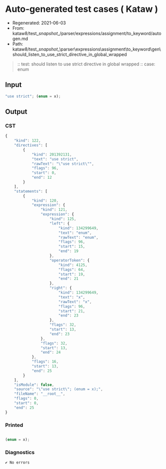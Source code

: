 # Auto-generated test cases ( Kataw )
- Regenerated: 2021-06-03
- From: kataw8/test\__snapshot__/parser/expressions/assignment/to_keyword/autogen.md
- Path: kataw8/test\__snapshot__\parser\expressions\assignment\to_keyword\gen\should_listen_to_use_strict_directive_in_global_wrapped
> :: test: should listen to use strict directive in global wrapped
> :: case: enum
## Input

`````js
"use strict"; (enum = x);
`````
## Output

### CST

```javascript
{
    "kind": 122,
    "directives": [
        {
            "kind": 201392131,
            "text": "use strict",
            "rawText": "\"use strict\"",
            "flags": 96,
            "start": 0,
            "end": 12
        }
    ],
    "statements": [
        {
            "kind": 120,
            "expression": {
                "kind": 121,
                "expression": {
                    "kind": 125,
                    "left": {
                        "kind": 134299649,
                        "text": "enum",
                        "rawText": "enum",
                        "flags": 96,
                        "start": 15,
                        "end": 19
                    },
                    "operatorToken": {
                        "kind": 4125,
                        "flags": 64,
                        "start": 19,
                        "end": 21
                    },
                    "right": {
                        "kind": 134299649,
                        "text": "x",
                        "rawText": "x",
                        "flags": 96,
                        "start": 21,
                        "end": 23
                    },
                    "flags": 32,
                    "start": 13,
                    "end": 23
                },
                "flags": 32,
                "start": 13,
                "end": 24
            },
            "flags": 16,
            "start": 13,
            "end": 25
        }
    ],
    "isModule": false,
    "source": "\"use strict\"; (enum = x);",
    "fileName": "__root__",
    "flags": 0,
    "start": 0,
    "end": 25
}
```

### Printed

```javascript

(enum = x);
```

### Diagnostics

```javascript
✔ No errors
```


